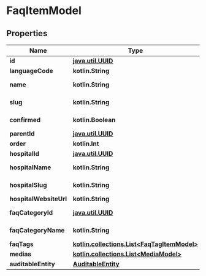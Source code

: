 
# FaqItemModel

## Properties
Name | Type | Description | Notes
------------ | ------------- | ------------- | -------------
**id** | [**java.util.UUID**](java.util.UUID.md) |  |  [optional]
**languageCode** | **kotlin.String** |  |  [optional]
**name** | **kotlin.String** |  |  [optional] [readonly]
**slug** | **kotlin.String** |  |  [optional] [readonly]
**confirmed** | **kotlin.Boolean** |  |  [optional] [readonly]
**parentId** | [**java.util.UUID**](java.util.UUID.md) |  |  [optional]
**order** | **kotlin.Int** |  |  [optional]
**hospitalId** | [**java.util.UUID**](java.util.UUID.md) |  |  [optional]
**hospitalName** | **kotlin.String** |  |  [optional] [readonly]
**hospitalSlug** | **kotlin.String** |  |  [optional] [readonly]
**hospitalWebsiteUrl** | **kotlin.String** |  |  [optional]
**faqCategoryId** | [**java.util.UUID**](java.util.UUID.md) |  |  [optional] [readonly]
**faqCategoryName** | **kotlin.String** |  |  [optional] [readonly]
**faqTags** | [**kotlin.collections.List&lt;FaqTagItemModel&gt;**](FaqTagItemModel.md) |  |  [optional]
**medias** | [**kotlin.collections.List&lt;MediaModel&gt;**](MediaModel.md) |  |  [optional]
**auditableEntity** | [**AuditableEntity**](AuditableEntity.md) |  |  [optional]



